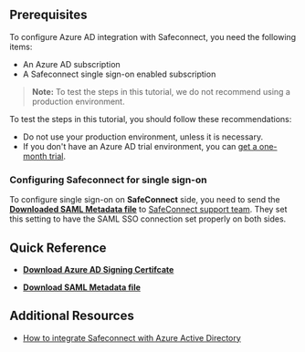 ## Prerequisites

To configure Azure AD integration with Safeconnect, you need the following items:

- An Azure AD subscription
- A Safeconnect single sign-on enabled subscription

> **Note:**
> To test the steps in this tutorial, we do not recommend using a production environment.

To test the steps in this tutorial, you should follow these recommendations:

- Do not use your production environment, unless it is necessary.
- If you don't have an Azure AD trial environment, you can [get a one-month trial](https://azure.microsoft.com/pricing/free-trial/).

### Configuring Safeconnect for single sign-on

To configure single sign-on on **SafeConnect** side, you need to send the **[Downloaded SAML Metadata file](%metadata:metadataDownloadUrl%)** to [SafeConnect support team](mailto:support@impulse.com). They set this setting to have the SAML SSO connection set properly on both sides.

## Quick Reference

* **[Download Azure AD Signing Certifcate](%metadata:CertificateDownloadRawUrl%)**

* **[Download SAML Metadata file](%metadata:metadataDownloadUrl%)**


## Additional Resources

* [How to integrate Safeconnect with Azure Active Directory](https://docs.microsoft.com/azure/active-directory/saas-apps/safeconnect-tutorial)

